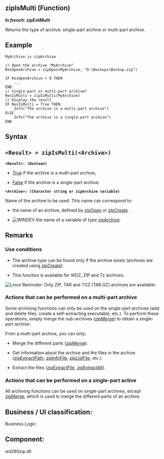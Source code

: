 


## zipIsMulti (Function)

***In french: zipEstMulti***



<a name="XUse"></a>
<a name="Use"></a>
<a name="description"></a>
Returns the type of archive: single-part archive or multi-part archive.




<a name="Example1"></a>
<a name="sample_code"></a>

## Example


```wl
MyArchive is zipArchive

// Open the archive "MyArchive"
ResOpenArchive = zipOpen(MyArchive, "D:\Backups\Backup.zip")

IF ResOpenArchive = 0 THEN
	...
END
// Single-part or multi-part archive?
ResIsMulti = zipIsMulti(MyArchive)
// Display the result
IF ResIsMulti = True THEN
	Info("The archive is a multi-part archive")
ELSE
	Info("The archive is a single-part archive")
END
```

<a name="XSYNTAX"></a>
<a name="SYNTAX1"></a>

## Syntax

`<Result> = zipIsMulti(<Archive>)`
---

**`<Result>: (Boolean)`**



- <u><u><u><u>True</u></u></u></u> if the archive is a multi-part archive, 

- <u><u><u><u>False</u></u></u></u> if the archive is a single-part archive.




**`<Archive>: (Character string or zipArchive variable)`**

Name of the archive to be used.
This name can correspond to:

- the name of an archive, defined by [zipOpen](../WDLang3/3082044.md) or [zipCreate](../WDLang3/3082003.md).

- ![WINDEV](https://doc.pcsoft.fr/ext/images/us/WD.png) the name of a variable of type [zipArchive](../WDLang3/1000018679.md).






<a name="NOTE0"></a>
<a name="NOTE0_1"></a>

## Remarks


### Use conditions
<a name="use_conditions_ELTPARAGRAPHE000120"></a>

- The archive type can be found only if the archive exists (archives are created using [zipCreate](../WDLang3/3082003.md)).

- This function is available for WDZ, ZIP and 7z archives. 




![Linux](https://doc.pcsoft.fr/ext/images/us/LX.png) Reminder: Only ZIP, TAR and TGZ (TAR.GZ) archives are available.
<a name="NOTE0_2"></a>


### Actions that can be performed on a multi-part archive
<a name="actions_that_can_performed_multipart_archive_ELTPARAGRAPHE000137"></a>

Some archiving functions can only be used on the single-part archives (add and delete files, create a self-extracting executable, etc.). To perform these operations, simply merge the sub-archives ([zipMerge](../WDLang3/3082046.md)) to obtain a single-part archive.

From a multi-part archive, you can only:

- Merge the different parts ([zipMerge](../WDLang3/3082046.md)).

- Get information about the archive and the files in the archive ([zipExtractPath](../WDLang3/3082023.md), [zipInfoFile](../WDLang3/3082040.md), [zipListFile](../WDLang3/3082031.md), etc.).

- Extract the files ([zipExtractFile](../WDLang3/3082019.md), [zipExtractAll](../WDLang3/3082011.md)).



<a name="NOTE0_3"></a>


### Actions that can be performed on a single-part active
<a name="actions_that_can_performed_singlepart_active_ELTPARAGRAPHE000173"></a>

All archiving functions can be used on single-part archives, except [zipMerge](../WDLang3/3082046.md), which is used to merge the different parts of an archive.

<a name="XComponent"></a>

## Business / UI classification:
Business Logic
## Component:
wd280zip.dll
